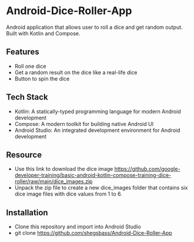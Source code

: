# Android-Dice-Roller-App
Android application that allows user to roll a dice and get random output. Built with Kotlin and Compose.

## Features
* Roll one dice
* Get a random result on the dice like a real-life dice
* Button to spin the dice

## Tech Stack
* Kotlin: A statically-typed programming language for modern Android development
* Compose: A modern toolkit for building native Android UI
* Android Studio: An integrated development environment for Android development

## Resource
* Use this link to download the dice image https://github.com/google-developer-training/basic-android-kotlin-compose-training-dice-roller/raw/main/dice_images.zip
* Unpack the zip file to create a new dice_images folder that contains six dice image files with dice values from 1 to 6.

## Installation
* Clone this repository and import into Android Studio
* git clone https://github.com/shegsbass/Android-Dice-Roller-App
